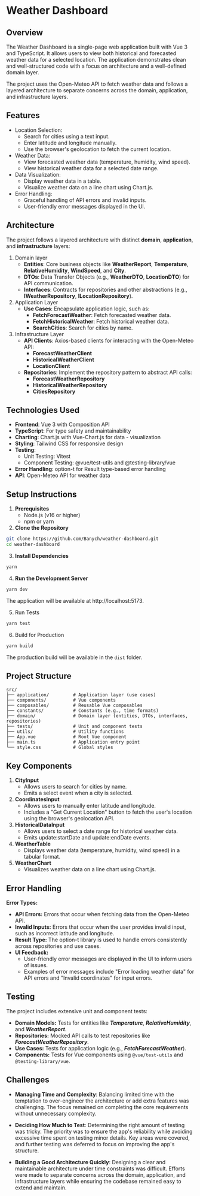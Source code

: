 # Weather Dashboard

## Overview

The Weather Dashboard is a single-page web application built with Vue 3 and TypeScript. It allows users to view both historical and forecasted weather data for a selected location. The application demonstrates clean and well-structured code with a focus on architecture and a well-defined domain layer.

The project uses the Open-Meteo API to fetch weather data and follows a layered architecture to separate concerns across the domain, application, and infrastructure layers.

## Features

- Location Selection:
  - Search for cities using a text input.
  - Enter latitude and longitude manually.
  - Use the browser's geolocation to fetch the current location.
- Weather Data:
  - View forecasted weather data (temperature, humidity, wind speed).
  - View historical weather data for a selected date range.
- Data Visualization:
  - Display weather data in a table.
  - Visualize weather data on a line chart using Chart.js.
- Error Handling:
  - Graceful handling of API errors and invalid inputs.
  - User-friendly error messages displayed in the UI.

## Architecture

The project follows a layered architecture with distinct **domain**, **application**, and **infrastructure** layers:

1. Domain layer
    - **Entities**: Core business objects like **WeatherReport**, **Temperature**, **RelativeHumidity**, **WindSpeed**, and **City**.
    - **DTOs**: Data Transfer Objects (e.g., **WeatherDTO**, **LocationDTO**) for API communication.
    - **Interfaces**: Contracts for repositories and other abstractions (e.g., **IWeatherRepository**, **ILocationRepository**).
2. Application Layer
    - **Use Cases**: Encapsulate application logic, such as:
        - **FetchForecastWeather**: Fetch forecasted weather data.
        - **FetchHistoricalWeather**: Fetch historical weather data.
        - **SearchCities**: Search for cities by name.
3. Infrastructure Layer
    - **API Clients**: Axios-based clients for interacting with the Open-Meteo API:
        - **ForecastWeatherClient**
        - **HistoricalWeatherClient**
        - **LocationClient**
    - **Repositories**: Implement the repository pattern to abstract API calls:
        - **ForecastWeatherRepository**
        - **HistoricalWeatherRepository**
        - **CitiesRepository**

## Technologies Used
- **Frontend**: Vue 3 with Composition API
- **TypeScript**: For type safety and maintainability
- **Charting**: Chart.js with Vue-Chart.js for data   - visualization
- **Styling**: Tailwind CSS for responsive design
- **Testing**:
    - Unit Testing: Vitest
    - Component Testing: @vue/test-utils and @testing-library/vue
- **Error Handling**: option-t for Result type-based error handling
- **API**: Open-Meteo API for weather data

## Setup Instructions
1. **Prerequisites**
    - Node.js (v16 or higher)
    - npm or yarn
2. **Clone the Repository**
```bash
git clone https://github.com/Banych/weather-dashboard.git
cd weather-dashboard
```
3. **Install Dependencies**
```bash
yarn
```
4. **Run the Development Server**
```bash
yarn dev
```
The application will be available at http://localhost:5173.

5. Run Tests
```bash
yarn test
```
6. Build for Production
```bash
yarn build
```
The production build will be available in the `dist` folder.

## Project Structure
```plaintext
src/
├── application/         # Application layer (use cases)
├── components/          # Vue components
├── composables/         # Reusable Vue composables
├── constants/           # Constants (e.g., time formats)
├── domain/              # Domain layer (entities, DTOs, interfaces, repositories)
├── tests/               # Unit and component tests
├── utils/               # Utility functions
├── App.vue              # Root Vue component
├── main.ts              # Application entry point
└── style.css            # Global styles
```

## Key Components
1. **CityInput**
    - Allows users to search for cities by name.
    - Emits a select event when a city is selected.
2. **CoordinatesInput**
    - Allows users to manually enter latitude and longitude.
    - Includes a "Get Current Location" button to fetch the user's location using the browser's geolocation API.
3. **HistoricalDataInput**
    - Allows users to select a date range for historical weather data.
    - Emits update:startDate and update:endDate events.
4. **WeatherTable**
    - Displays weather data (temperature, humidity, wind speed) in a tabular format.
5. **WeatherChart**
    - Visualizes weather data on a line chart using Chart.js.

## Error Handling
 **Error Types:**
  - **API Errors:** Errors that occur when fetching data from the Open-Meteo API.
  - **Invalid Inputs:** Errors that occur when the user provides invalid input, such as incorrect latitude and longitude.
- **Result Type:** The option-t library is used to handle errors consistently across repositories and use cases.
- **UI Feedback:**
  - User-friendly error messages are displayed in the UI to inform users of issues.
  - Examples of error messages include "Error loading weather data" for API errors and "Invalid coordinates" for input errors.

## Testing
The project includes extensive unit and component tests:

- **Domain Models:** Tests for entities like ***Temperature***, ***RelativeHumidity***, and ***WeatherReport***.
- **Repositories:** Mocked API calls to test repositories like ***ForecastWeatherRepository***.
- **Use Cases:** Tests for application logic (e.g., ***FetchForecastWeather***).
- **Components:** Tests for Vue components using `@vue/test-utils` and `@testing-library/vue`.

## Challenges
- **Managing Time and Complexity**: Balancing limited time with the temptation to over-engineer the architecture or add extra features was challenging. The focus remained on completing the core requirements without unnecessary complexity.

- **Deciding How Much to Test**: Determining the right amount of testing was tricky. The priority was to ensure the app's reliability while avoiding excessive time spent on testing minor details. Key areas were covered, and further testing was deferred to focus on improving the app's structure.

- **Building a Good Architecture Quickly**: Designing a clear and maintainable architecture under time constraints was difficult. Efforts were made to separate concerns across the domain, application, and infrastructure layers while ensuring the codebase remained easy to extend and maintain.